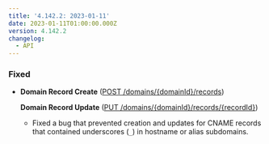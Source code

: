 ```yaml
---
title: '4.142.2: 2023-01-11'
date: 2023-01-11T01:00:00.000Z
version: 4.142.2
changelog:
  - API
---
```


### Fixed

* **Domain Record Create** ([POST /domains/{domainId}/records](https://www.linode.com/docs/api/domains/#domain-record-create))

  **Domain Record Update** ([PUT /domains/{domainId}/records/{recordId}](https://www.linode.com/docs/api/domains/#domain-record-update))
  * Fixed a bug that prevented creation and updates for CNAME records that contained underscores (`_`) in hostname or alias subdomains.
